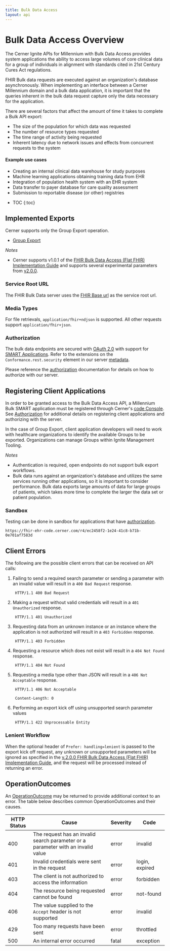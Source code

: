 ```yaml
---
title: Bulk Data Access
layout: api
---
```


# Bulk Data Access Overview

The Cerner Ignite APIs for Millennium with Bulk Data Access provides system applications the ability to access large volumes of core clinical data for a group of individuals in alignment with standards cited in 21st Century Cures Act regulations. 

FHIR Bulk data requests are executed against an organization's database asynchronously. When implementing an interface between a Cerner Millennium domain and a bulk data application, it is important that the queries inherent in the bulk data request capture only the data necessary for the application.

There are several factors that affect the amount of time it takes to complete a Bulk API export:

* The size of the population for which data was requested
* The number of resource types requested
* The time range of activity being requested
* Inherent latency due to network issues and effects from concurrent requests to the system

#### Example use cases

* Creating an internal clinical data warehouse for study purposes
* Machine learning applications obtaining training data from EHR
* Integration of population health system with an EHR system
* Data transfer to payer database for care quality assessment
* Submission to reportable disease (or other) registries

<!-- TOC -->
* TOC
{:toc}

## Implemented Exports

Cerner supports only the Group Export operation.

* [Group Export](/millennium/bulk-data/group-export/)

_Notes_

* Cerner supports v1.0.1 of the [FHIR Bulk Data Access (Flat FHIR) Implementation Guide](https://hl7.org/fhir/uv/bulkdata/STU1.0.1/) and supports several experimental parameters from [v2.0.0](http://hl7.org/fhir/uv/bulkdata/STU2/export.html#query-parameters). 

### Service Root URL

The FHIR Bulk Data server uses the [FHIR Base url](http://fhir.cerner.com/millennium/r4/#service-root-url) as the service root url.

### Media Types

For file retrievals, `application/fhir+ndjson` is supported. All other requests support `application/fhir+json`.

### Authorization

The bulk data endpoints are secured with [OAuth 2.0](http://oauth.net/2/) with support for [SMART Applications](http://docs.smarthealthit.org/). Refer to the extensions on the `Conformance.rest.security` element in our server [metadata](../r4/foundation/conformance).

Please reference the [authorization](https://fhir.cerner.com/authorization/) documentation for details on how to authorize with our server.

## Registering Client Applications

In order to be granted access to the Bulk Data Access API, a Millennium Bulk SMART application must be registered through Cerner's [code Console](http://fhir.cerner.com/smart/#code-console). See [Authorization](http://fhir.cerner.com/authorization/) for additional details on registering client applications and authorizing with the server.

In the case of Group Export, client application developers will need to work with healthcare organizations to identify the available Groups to be exported. Organizations can manage Groups within Ignite Management Tooling.

_Notes_

* Authentication is required, open endpoints do not support bulk export workflows.
* Bulk data runs against an organization's database and utilizes the same services running other applications, so it is important to consider performance. Bulk data exports large amounts of data for large groups of patients, which takes more time to complete the larger the data set or patient population.

### Sandbox

Testing can be done in sandbox for applications that have [authorization](http://fhir.cerner.com/authorization/).

`https://fhir-ehr-code.cerner.com/r4/ec2458f2-1e24-41c8-b71b-0e701af7583d`

## Client Errors

The following are the possible client errors that can be received on API calls:

1. Failing to send a required search parameter or sending a parameter with an invalid value will result in a `400 Bad Request` response.

        HTTP/1.1 400 Bad Request

2. Making a request without valid credentials will result in a `401 Unauthorized` response.

        HTTP/1.1 401 Unauthorized

3. Requesting data from an unknown instance or an instance where the application is not authorized will result in a `403 Forbidden` response.

        HTTP/1.1 403 Forbidden

4. Requesting a resource which does not exist will result in a `404 Not Found` response.

        HTTP/1.1 404 Not Found

5. Requesting a media type other than JSON will result in a `406 Not Acceptable` response.

        HTTP/1.1 406 Not Acceptable

        Content-Length: 0

6. Performing an export kick off using unsupported search parameter values

        HTTP/1.1 422 Unprocessable Entity

### Lenient Workflow

When the optional header of `Prefer: handling=lenient` is passed to the export kick off request, any unknown or unsupported parameters will be ignored as specified in the [v.2.0.0 FHIR Bulk Data Access (Flat FHIR) Implementation Guide](http://hl7.org/fhir/uv/bulkdata/STU2/export.html), and the request will be processed instead of returning an error.

## OperationOutcomes

An [OperationOutcome](https://www.hl7.org/fhir/r4/operationoutcome.html) may be returned to provide additional context to an error. The table below describes common OperationOutcomes and their causes.

 HTTP Status | Cause                                                                                         | Severity  | Code
-------------|-----------------------------------------------------------------------------------------------|-----------|---------------
 400         | The request has an invalid search parameter or a parameter with an invalid value              | error     | invalid
 401         | Invalid credentials were sent in the request                                                  | error     | login, expired
 403         | The client is not authorized to access the information                                        | error     | forbidden
 404         | The resource being requested cannot be found                                                  | error     | not-found
 406         | The value supplied to the `Accept` header is not supported                                    | error     | invalid
 429         | Too many requests have been sent                                                              | error     | throttled
 500         | An internal error occurred                                                                    | fatal     | exception
